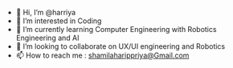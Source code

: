 - 👋 Hi, I’m @harriya
- 👀 I’m interested in Coding
- 🌱 I’m currently learning Computer Engineering with Robotics Engineering and AI
- 💞️ I’m looking to collaborate on UX/UI engineering and Robotics
- 📫 How to reach me : shamilaharippriya@Gmail.com

<!---
harriya/harriya is a ✨ special ✨ repository because its `README.md` (this file) appears on your GitHub profile.
You can click the Preview link to take a look at your changes.
--->
